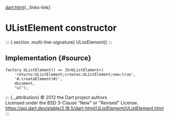 [dart:html](../../dart-html/dart-html-library){._links-link}

UListElement constructor
========================

::: {.section .multi-line-signature}
UListElement()
:::

Implementation {#source}
--------------

``` {.language-dart data-language="dart"}
factory UListElement() => JS<UListElement>(
    'returns:UListElement;creates:UListElement;new:true',
    '#.createElement(#)',
    document,
    "ul");
```

::: {._attribution}
© 2012 the Dart project authors\
Licensed under the BSD 3-Clause \"New\" or \"Revised\" License.\
<https://api.dart.dev/stable/2.18.5/dart-html/UListElement/UListElement.html>
:::
